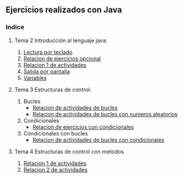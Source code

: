 ## Ejercicios realizados con Java

### Indice

1. Tema 2 Introducción al lenguaje java:
    1. [Lectura por teclado](https://github.com/Chirili/DAW-Y2/tree/master/Programaci%C3%B3n/Tema%202.-%20Introducci%C3%B3n%20al%20lenguaje%20java/Lectura%20de%20teclado/Ejercicio%20realizados/PLectura_teclado)
    2. [Relacion de ejercicios opcional](https://github.com/Chirili/DAW-Y2/tree/master/Programaci%C3%B3n/Tema%202.-%20Introducci%C3%B3n%20al%20lenguaje%20java/PRelacion1_Opcional)
    3. [Relacion 1 de actividades](https://github.com/Chirili/DAW-Y2/tree/master/Programaci%C3%B3n/Tema%202.-%20Introducci%C3%B3n%20al%20lenguaje%20java/Relaciones%20de%20actividades/PRelacion1_Actividades_Tema2)
    4. [Salida por pantalla](https://github.com/Chirili/DAW-Y2/tree/master/Programaci%C3%B3n/Tema%202.-%20Introducci%C3%B3n%20al%20lenguaje%20java/Salida%20por%20pantalla/Psalida_Por_Pantalla)
    5. [Variables](https://github.com/Chirili/DAW-Y2/tree/master/Programaci%C3%B3n/Tema%202.-%20Introducci%C3%B3n%20al%20lenguaje%20java/Variables/Pvariables)

2. Tema 3 Estructuras de control:
    1. Bucles
        - [Relacion de actividades de bucles](https://github.com/Chirili/DAW-Y2/tree/master/Programaci%C3%B3n/Tema3.-Estructuras_de_control/Bucles/Ejercicios/PRelacion1_Bucles)
        - [Relacion de actividades de bucles con numeros aleatorios](https://github.com/Chirili/DAW-Y2/tree/master/Programaci%C3%B3n/Tema3.-Estructuras_de_control/Bucles/Ejercicios/PRelacion2_NumeroAleatorios)
    2. Condicionales
        - [Relacion de ejercicios con condicionales](https://github.com/Chirili/DAW-Y2/tree/master/Programaci%C3%B3n/Tema3.-Estructuras_de_control/Condicionales/Ejercicios/PRelacion1_Ejercicios_Condicionales)
    3. Condicionales con bucles
        - [Relacion de actividades de bucles con condicionales](https://github.com/Chirili/DAW-Y2/tree/master/Programaci%C3%B3n/Tema3.-Estructuras_de_control/Condicionales_bucles/Ejercicios/PRelacion1_Estructuras_Control)
3. Tema 4 Estructuras de control con metodos
    1. [Relacion 1 de actividades](https://github.com/Chirili/DAW-Y2/tree/master/Programaci%C3%B3n/Tema4.-Estructuras_Control_con_M%C3%A9todos/PRelacion1_Estructuras_Control_Metodos)
    2. [Relacion 2 de actividades](https://github.com/Chirili/DAW-Y2/tree/master/Programaci%C3%B3n/Tema4.-Estructuras_Control_con_M%C3%A9todos/PRelacion2_POO)